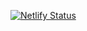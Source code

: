 [![Netlify Status](https://api.netlify.com/api/v1/badges/aae40cf7-2a59-400e-bdd2-93bd856188c0/deploy-status)](https://app.netlify.com/sites/bucolic-eclair-5a2404/deploys)
